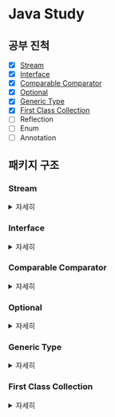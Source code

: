 # Java Study

## 공부 진척

- [x] [Stream](#Stream)
- [x] [Interface](#Interface)
- [x] [Comparable Comparator](#Comparable-Comparator)
- [x] [Optional](#Optional)
- [x] [Generic Type](#Generic-Type)
- [x] [First Class Collection](#First-Class-Collection)
- [ ] Reflection
- [ ] Enum
- [ ] Annotation

## 패키지 구조

### Stream

<details>
  <summary>자세히</summary>

- StreamTest
  - Creation
    - Stream.of
    - Arrays.stream
    - Stream.Builder<T>
  - Operations
    - forEach
    - map && collect
    - filter
    - findFirst
    - toArray
    - flatMap
    - peek
  - Method Types and Pipelines
    - count && skip && limit
  - Lazy Evaluation
  - Comparison Based Stream Operations
    - sorted
    - min && max
    - distinct
    - allMatch && anyMatch && noneMatch
  - Stream Specialization
    - Creation
      - IntStream && mapToInt
    - Reduction Operations
      - reduce
    - Advanced collect
      - joining
      - toSet
      - toCollection
      - summarizingType
      - partitioningBy
      - groupingBy && mapping
    - Parallel Streams
    - Infinite Streams
      - generate && iterate
    - Java Streams Improvements In Java 9
      - takeWhile
      - dropWhile
    - etc
      - csv
      - stream.of Vs Arrays.stream

※ Employee : Stream 실습 더미 데이터

- 작업 디렉토리
  - src.main.java.stream
    - Employee
  - src.test.java.stream
    - StreamTest

Reference

- Stream 실습 참고 : [link](https://stackify.com/streams-guide-java-8/)

</details>


### Interface

<details>
  <summary>자세히</summary>

- Example1.java
  - 인터페이스 선언
  - 인터페이스 구성요소
    - 상수 필드
    - 추상 메소드
    - 디폴트 메소드
    - 정적 메소드
  - 인터페이스 구현
  - 인터페이스 사용
- Example2.java
    - 인터페이스 다형성
- Example3.java
    - 인터페이스 상속
- Example4.java
    - 함수형 인터페이스
- Example5.java
  - 표준 함수형 인터페이스
    - Runnable
    - Consumer (매개변수 O, 반환 X), accept
      - Consumer<T>
      - BiConsumer<T, U>
      - DoubleConsumer
      - ObjDoubleConsumer<T>
    - Supplier (매개변수 X, 반환 O), get, getAsDouble, getAsInt, ㆍㆍㆍ
      - Supplier<T>
      - DoubleSupplier
      - IntSupplier
      - BooleanSupplier
    - Function (매개변수 O, 반환 O, 매핑 시에 사용), apply
      - Function<T, R>
      - BiFunction<T, U, R>
    - Predicate (매개변수 O, 반환 O(Boolean)), test
      - Predicate<T>
      - BiPredicate<T, U>
    - Operator (매개변수 O, 반환 O, 매핑보다는 연산 결과 반환에 사용), apply
      - BinaryOperator<T>
      - UnaryOperator<T>
              
※ Person, PersonDto, PersonAddressDto, Address : 표준 함수형 인터페이스 Function 실습 더미 데이터

- 작업 디렉토리
  - src.main.java.itf
    
</details>

    
### Comparable Comparator

<details>
  <summary>자세히</summary>

- SortTest
  - Basic
    - sort_intArray
  - Comparable
    - comparable_classArray
    - comparable_classCollection
  - Comparator
    - comparator_name
    - comparator_hobbySize
    
※ NamedDesc, Person, Person2, Person3 : Comparable && Comparator 실습 더미 데이터

- 작업 디렉토리
  - src.test.java.sort
    - SortTest
  - src.main.java.sort
    - NamedDesc, Person, Person2, Person3

#### Comparable Comparator 의 차이점

- Comparator 는 함수형 인터페이스이지만 Comparable 은 그렇지 않다.
- Comparable 은 객체의 기본 정렬 방식을 결정하지만 Comparator 는 상황에 따라 정렬 방식을 유동적으로 변경할 수 있다.
- Comparable 의 정렬 기준은 컴파일 시점에 결정나지만 Comparator 는 런타임 중에 정렬 방식을 변경할 수 있다.

</details>


### Optional

<details>
  <summary>자세히</summary>

- OptionalTest
  - creation
    - Optional.empty
    - Optional.of
    - Optional.ofNullable
  - isPresent_isEmpty
  - ifPresent
  - orElse
  - orElseGet
  - orElse vs orElseGet
  - orElseThrow
  - get
  - filter
  - map
  - floatMap
  
- 작업 디렉토리
  - src.test.java.optional
    - OptionalTest
  - src.main.java.optional
    - Juice
  
※ Juice : Filter 실습 더미 데이터

Reference

- Optional 실습 참고 : [link](https://www.baeldung.com/java-optional)
- Optional 올바르게 사용하는법 : [link](https://dzone.com/articles/using-optional-correctly-is-not-optional)
- Optional 올바르게 사용하는법2 : [link](http://homoefficio.github.io/2019/10/03/Java-Optional-%EB%B0%94%EB%A5%B4%EA%B2%8C-%EC%93%B0%EA%B8%B0/)

</details>


### Generic Type

<details>
  <summary>자세히</summary>

- Example1
  - Generic 사용 이유
  - Generic 사용법
- Example2
  - 멀티 타입 파라미터
  - 제네릭 메소드
- Example3
  - 제한된 타입 파라미터
- Example4
  - 와일드 카드 타입
    - Class <?>
    - Class <? extends 상위타입>
    - Class <? super 하위타입>
- Example5
  - 제네릭 타입의 상속과 구현
  
Reference

- Generic 실습 참고 : [link](https://www.youtube.com/watch?v=SjlnP1N0R4o&list=PLVsNizTWUw7FPokuK8Cmlt72DQEt7hKZu&index=139)

</details>


### First Class Collection

<details>
  <summary>자세히</summary>

- FirstClassCollection
  - 일급컬렉션이 무엇인지, 이점
- NaverBlog
  - 예제 클래스
- DaumBlog
  - 예제 클래스

- 작업 디렉토리
  - src.test.java.first_class_collection
    - FirstClassCollectionTest
  - src.main.java.first_class_collection
    - FirstClassCollection, NaverBlog, DaumBlog

</details>